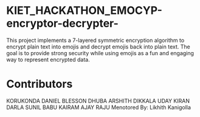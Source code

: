 # KIET_HACKATHON_EMOCYP-encryptor-decrypter-
This project implements a 7-layered symmetric encryption algorithm to encrypt plain text into emojis and decrypt emojis back into plain text. The goal is to provide strong security while using emojis as a fun and engaging way to represent encrypted data.

# Contributors
KORUKONDA DANIEL BLESSON
DHUBA ARSHITH
DIKKALA UDAY KIRAN
DARLA SUNIL BABU
KAIRAM AJAY RAJU 
Menotored By: Likhith Kanigolla
